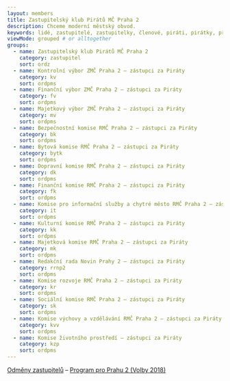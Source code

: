 ```yaml
--- 
layout: members
title: Zastupitelský klub Pirátů MČ Praha 2
description: Chceme moderní městský obvod.
keywords: lidé, zastupitelé, zastupitelky, členové, piráti, pirátky, příznivci
viewMode: grouped # or alltogether
groups:
  - name: Zastupitelský klub Pirátů MČ Praha 2
    category: zastupitel
    sort: ordz
  - name: Kontrolní výbor ZMČ Praha 2 – zástupci za Piráty
    category: kv
    sort: ordpms
  - name: Finanční výbor ZMČ Praha 2 – zástupci za Piráty
    category: fv
    sort: ordpms 
  - name: Majetkový výbor ZMČ Praha 2 – zástupci za Piráty
    category: mv
    sort: ordpms
  - name: Bezpečnostní komise RMČ Praha 2 – zástupci za Piráty
    category: bk
    sort: ordpms
  - name: Bytová komise RMČ Praha 2 – zástupci za Piráty
    category: bytk
    sort: ordpms
  - name: Dopravní komise RMČ Praha 2 – zástupci za Piráty
    category: dk
    sort: ordpms
  - name: Finanční komise RMČ Praha 2 – zástupci za Piráty
    category: fk
    sort: ordpms
  - name: Komise pro informační služby a chytré město RMČ Praha 2 – zástupci za Piráty
    category: it
    sort: ordpms
  - name: Kulturní komise RMČ Praha 2 – zástupci za Piráty
    category: kk
    sort: ordpms
  - name: Majetková komise RMČ Praha 2 – zástupci za Piráty
    category: mk
    sort: ordpms
  - name: Redakční rada Novin Prahy 2 – zástupci za Piráty
    category: rrnp2
    sort: ordpms
  - name: Komise rozvoje RMČ Praha 2 – zástupci za Piráty
    category: kr
    sort: ordpms
  - name: Sociální komise RMČ Praha 2 – zástupci za Piráty
    category: sk
    sort: ordpms
  - name: Komise výchovy a vzdělávání RMČ Praha 2 – zástupci za Piráty
    category: kvv
    sort: ordpms
  - name: Komise životního prostředí – zástupci za Piráty
    category: kzp
    sort: ordpms
---
```


[Odměny zastupitelů](/komunalni-volby/zastupitelsky-klub-odmeny/) – [Program pro Prahu 2 (Volby 2018)](/aktuality/konec-devadesatek.html) 
